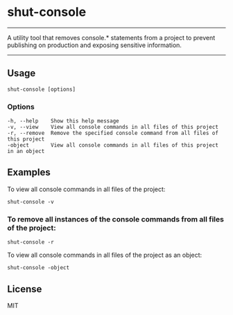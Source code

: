 # shut-console
***
A utility tool that removes console.* statements from a project to prevent publishing on production and exposing sensitive information.
***
## Usage
```
shut-console [options]
```
### Options
```
-h, --help    Show this help message
-v, --view    View all console commands in all files of this project
-r, --remove  Remove the specified console command from all files of this project
-object       View all console commands in all files of this project in an object
```

## Examples
To view all console commands in all files of the project:

```
shut-console -v
```
### To remove all instances of the console commands from all files of the project:

```
shut-console -r
```

To view all console commands in all files of the project as an object:

```
shut-console -object
```

## License
MIT